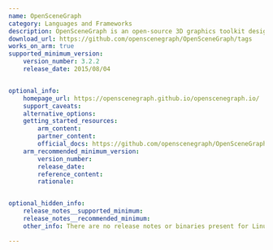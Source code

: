 ```yaml
---
name: OpenSceneGraph
category: Languages and Frameworks
description: OpenSceneGraph is an open-source 3D graphics toolkit designed for creating high-performance, real-time graphics applications.
download_url: https://github.com/openscenegraph/OpenSceneGraph/tags
works_on_arm: true
supported_minimum_version: 
    version_number: 3.2.2
    release_date: 2015/08/04


optional_info:
    homepage_url: https://openscenegraph.github.io/openscenegraph.io/
    support_caveats:
    alternative_options: 
    getting_started_resources:
        arm_content: 
        partner_content: 
        official_docs: https://github.com/openscenegraph/OpenSceneGraph?tab=readme-ov-file#section-1-how-to-build-openscenegraph
    arm_recommended_minimum_version:
        version_number:
        release_date:
        reference_content:
        rationale:


optional_hidden_info:
    release_notes__supported_minimum: 
    release_notes__recommended_minimum: 
    other_info: There are no release notes or binaries present for Linux/ARM64. OpenSceneGraph version 3.2.2 is installed and tested on the Neoverse N1, using steps mentioned [here](https://github.com/openscenegraph/OpenSceneGraph?tab=readme-ov-file#section-1-how-to-build-openscenegraph).

---
```

